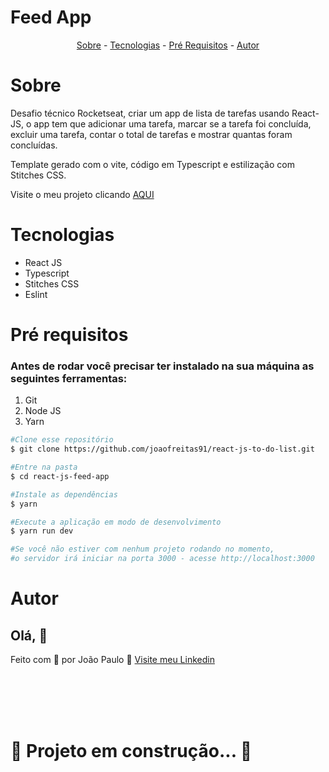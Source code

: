 # Feed App

<p align="center">
  <a href="#sobre">Sobre</a> -
  <a href="#tech">Tecnologias</a> -
  <a href="#pre">Pré Requisitos</a> -
  <a href="#author">Autor</a>
</p>


<h1 id='sobre'>Sobre</h1>

Desafio técnico Rocketseat, criar um app de lista de tarefas usando
React-JS, o app tem que adicionar uma tarefa, marcar se a tarefa foi concluída,
excluir uma tarefa, contar o total de tarefas e mostrar quantas foram concluídas.

Template gerado com o vite, código em Typescript e estilização com Stitches CSS.

Visite o meu projeto clicando [AQUI](react-js-to-do-list-xi.vercel.app)

<h1 id='tech'>Tecnologias</h1>

- React JS
- Typescript
- Stitches CSS
- Eslint

<h1 id='pre'>Pré requisitos </h1>

### Antes de rodar você precisar ter instalado na sua máquina as seguintes ferramentas:

1. Git
2. Node JS
3. Yarn

```bash
#Clone esse repositório
$ git clone https://github.com/joaofreitas91/react-js-to-do-list.git

#Entre na pasta
$ cd react-js-feed-app

#Instale as dependências 
$ yarn

#Execute a aplicação em modo de desenvolvimento
$ yarn run dev

#Se você não estiver com nenhum projeto rodando no momento, 
#o servidor irá iniciar na porta 3000 - acesse http://localhost:3000

```
<h1 id='author'>Autor</h1>

## Olá, 👋

Feito com 💜 por João Paulo 👋 [Visite meu Linkedin](https://www.linkedin.com/in/joaopfreitas91/)

</br>
</br>
</br>
</br>

# 🚧 Projeto em construção... 🚀
